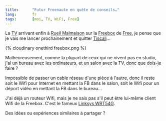 ```yaml
---
title:      "Futur Freenaute en quête de conseils…"
lang:       fr
tags:       [moi, TV, WiFi, Free]
---
```


La [TV](http://adsl.free.fr/tv/) arrivant enfin à [Rueil Malmaison](http://adsl.free.fr/degroup/92.html) sur la [Freebox](http://adsl.free.fr/) de [Free](http://free.fr/), je pense que je vais me lancer prochainement et quitter [Tiscali](/2005/02/tiscali-auto-explose-ses-quotas-de-mail.html)…

{% cloudinary onethird freebox.png %}

Malheureusement, comme la plupart de ceux qui ne vivent pas en studio, j'ai un bureau avec les ordinateurs, et un salon avec la TV, donc que dois-je faire ?

Impossible de passer un cable réseau d'une pièce à l'autre, donc il reste soit le Wifi pour Internet en mettant la FB dans le salon, soit le Wifi pour un déport vidéo en mettant la FB dans le bureau…

J'ai déjà un routeur Wifi, mais je ne sais pas s'il peut être lui-même client Wifi de la Freebox. C'est le fameux [Linksys WRT54G](http://www.linksys.com/international/product.asp?coid=15&ipid=218).

Des idées ou expériences similaires à partager ?
